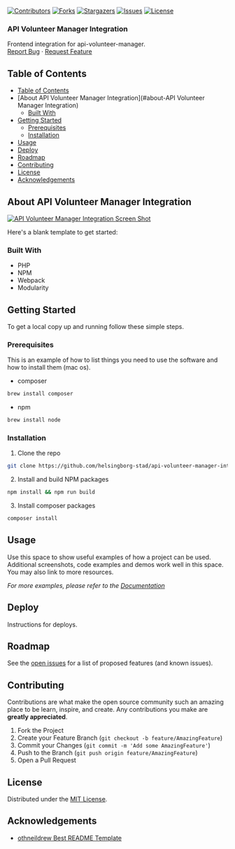 <!-- SHIELDS -->
[![Contributors][contributors-shield]][contributors-url]
[![Forks][forks-shield]][forks-url]
[![Stargazers][stars-shield]][stars-url]
[![Issues][issues-shield]][issues-url]
[![License][license-shield]][license-url]

<h3>API Volunteer Manager Integration</h3>
<p>
  Frontend integration for api-volunteer-manager.
  <br />
  <a href="https://github.com/helsingborg-stad/api-volunteer-manager-integration/issues">Report Bug</a>
  ·
  <a href="https://github.com/helsingborg-stad/api-volunteer-manager-integration/issues">Request Feature</a>
</p>

## Table of Contents
- [Table of Contents](#table-of-contents)
- [About API Volunteer Manager Integration](#about-API Volunteer Manager Integration)
  - [Built With](#built-with)
- [Getting Started](#getting-started)
  - [Prerequisites](#prerequisites)
  - [Installation](#installation)
- [Usage](#usage)
- [Deploy](#deploy)
- [Roadmap](#roadmap)
- [Contributing](#contributing)
- [License](#license)
- [Acknowledgements](#acknowledgements)

## About API Volunteer Manager Integration

[![API Volunteer Manager Integration Screen Shot][product-screenshot]](https://example.com)

Here's a blank template to get started:

### Built With

* PHP
* NPM
* Webpack
* Modularity

## Getting Started

To get a local copy up and running follow these simple steps.

### Prerequisites

This is an example of how to list things you need to use the software and how to install them (mac os).
* composer
```sh
brew install composer
```
* npm
```sh
brew install node
```
### Installation

1. Clone the repo
```sh
git clone https://github.com/helsingborg-stad/api-volunteer-manager-integration.git
```
2. Install and build NPM packages
```sh
npm install && npm run build
```
3. Install composer packages
```sh
composer install
```

## Usage

Use this space to show useful examples of how a project can be used. Additional screenshots, code examples and demos work well in this space. You may also link to more resources.

_For more examples, please refer to the [Documentation](https://example.com)_

## Deploy

Instructions for deploys.

## Roadmap

See the [open issues][issues-url] for a list of proposed features (and known issues).

## Contributing

Contributions are what make the open source community such an amazing place to be learn, inspire, and create. Any contributions you make are **greatly appreciated**.

1. Fork the Project
2. Create your Feature Branch (`git checkout -b feature/AmazingFeature`)
3. Commit your Changes (`git commit -m 'Add some AmazingFeature'`)
4. Push to the Branch (`git push origin feature/AmazingFeature`)
5. Open a Pull Request

## License

Distributed under the [MIT License][license-url].

## Acknowledgements

- [othneildrew Best README Template](https://github.com/othneildrew/Best-README-Template)


<!-- MARKDOWN LINKS & IMAGES -->
<!-- https://www.markdownguide.org/basic-syntax/#reference-style-links -->
[contributors-shield]: https://img.shields.io/github/contributors/helsingborg-stad/api-volunteer-manager-integration.svg?style=flat-square
[contributors-url]: https://github.com/helsingborg-stad/api-volunteer-manager-integration/graphs/contributors
[forks-shield]: https://img.shields.io/github/forks/helsingborg-stad/api-volunteer-manager-integration.svg?style=flat-square
[forks-url]: https://github.com/helsingborg-stad/api-volunteer-manager-integration/network/members
[stars-shield]: https://img.shields.io/github/stars/helsingborg-stad/api-volunteer-manager-integration.svg?style=flat-square
[stars-url]: https://github.com/helsingborg-stad/api-volunteer-manager-integration/stargazers
[issues-shield]: https://img.shields.io/github/issues/helsingborg-stad/api-volunteer-manager-integration.svg?style=flat-square
[issues-url]: https://github.com/helsingborg-stad/api-volunteer-manager-integration/issues
[license-shield]: https://img.shields.io/github/license/helsingborg-stad/api-volunteer-manager-integration.svg?style=flat-square
[license-url]: https://raw.githubusercontent.com/helsingborg-stad/api-volunteer-manager-integration/master/LICENSE
[product-screenshot]: images/screenshot.png